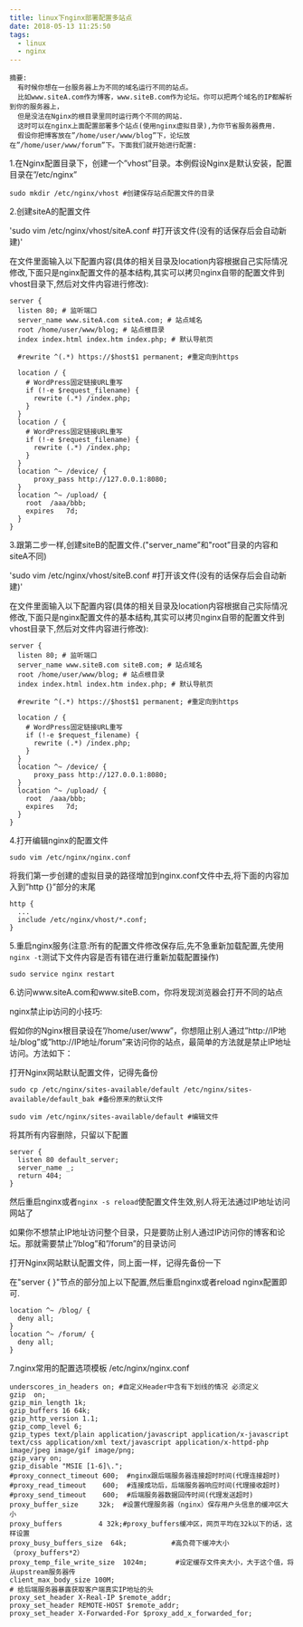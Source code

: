 ```yaml
---
title: linux下nginx部署配置多站点
date: 2018-05-13 11:25:50
tags:
  - linux
  - nginx
---
```


    摘要:
      有时候你想在一台服务器上为不同的域名运行不同的站点。
      比如www.siteA.com作为博客，www.siteB.com作为论坛。你可以把两个域名的IP都解析到你的服务器上，
      但是没法在Nginx的根目录里同时运行两个不同的网站.
      这时可以在nginx上面配置部署多个站点(使用nginx虚拟目录),为你节省服务器费用.
      假设你把博客放在”/home/user/www/blog”下，论坛放在”/home/user/www/forum”下。下面我们就开始进行配置:

1.在Nginx配置目录下，创建一个”vhost”目录。本例假设Nginx是默认安装，配置目录在”/etc/nginx”

`sudo mkdir /etc/nginx/vhost #创建保存站点配置文件的目录`

2.创建siteA的配置文件

'sudo vim /etc/nginx/vhost/siteA.conf #打开该文件(没有的话保存后会自动新建)'

在文件里面输入以下配置内容(具体的相关目录及location内容根据自己实际情况修改,下面只是nginx配置文件的基本结构,其实可以拷贝nginx自带的配置文件到vhost目录下,然后对文件内容进行修改):

    server {
      listen 80; # 监听端口
      server_name www.siteA.com siteA.com; # 站点域名
      root /home/user/www/blog; # 站点根目录
      index index.html index.htm index.php; # 默认导航页

      #rewrite ^(.*) https://$host$1 permanent; #重定向到https

      location / {
        # WordPress固定链接URL重写
        if (!-e $request_filename) {
          rewrite (.*) /index.php;
        }
      }
      location / {
        # WordPress固定链接URL重写
        if (!-e $request_filename) {
          rewrite (.*) /index.php;
        }
      }
      location ^~ /device/ {
    	  proxy_pass http://127.0.0.1:8080;
      }
      location ^~ /upload/ {  
        root  /aaa/bbb;
        expires   7d;
      }
    }

3.跟第二步一样,创建siteB的配置文件.("server_name”和"root”目录的内容和siteA不同)

'sudo vim /etc/nginx/vhost/siteB.conf #打开该文件(没有的话保存后会自动新建)'

在文件里面输入以下配置内容(具体的相关目录及location内容根据自己实际情况修改,下面只是nginx配置文件的基本结构,其实可以拷贝nginx自带的配置文件到vhost目录下,然后对文件内容进行修改):

    server {
      listen 80; # 监听端口
      server_name www.siteB.com siteB.com; # 站点域名
      root /home/user/www/blog; # 站点根目录
      index index.html index.htm index.php; # 默认导航页

      #rewrite ^(.*) https://$host$1 permanent; #重定向到https

      location / {
        # WordPress固定链接URL重写
        if (!-e $request_filename) {
          rewrite (.*) /index.php;
        }
      }
      location ^~ /device/ {
    	  proxy_pass http://127.0.0.1:8080;
      }
      location ^~ /upload/ {  
        root  /aaa/bbb;
        expires   7d;
      }
    }

4.打开编辑nginx的配置文件

`sudo vim /etc/nginx/nginx.conf`

将我们第一步创建的虚拟目录的路径增加到nginx.conf文件中去,将下面的内容加入到”http {}”部分的末尾

    http {
      ...
      include /etc/nginx/vhost/*.conf;
    }

5.重启nginx服务(注意:所有的配置文件修改保存后,先不急重新加载配置,先使用`nginx -t`测试下文件内容是否有错在进行重新加载配置操作)

`sudo service nginx restart`

6.访问www.siteA.com和www.siteB.com，你将发现浏览器会打开不同的站点

nginx禁止ip访问的小技巧:

假如你的Nginx根目录设在”/home/user/www”，你想阻止别人通过”http://IP地址/blog”或”http://IP地址/forum”来访问你的站点，最简单的方法就是禁止IP地址访问。方法如下：

打开Nginx网站默认配置文件，记得先备份

`sudo cp /etc/nginx/sites-available/default /etc/nginx/sites-available/default_bak #备份原来的默认文件`

`sudo vim /etc/nginx/sites-available/default #编辑文件`

将其所有内容删除，只留以下配置

    server {
      listen 80 default_server;
      server_name _;
      return 404;
    }

然后重启nginx或者`nginx -s reload`使配置文件生效,别人将无法通过IP地址访问网站了

如果你不想禁止IP地址访问整个目录，只是要防止别人通过IP访问你的博客和论坛。那就需要禁止”/blog”和”/forum”的目录访问

打开Nginx网站默认配置文件，同上面一样，记得先备份一下

在"server { }"节点的部分加上以下配置,然后重启nginx或者reload nginx配置即可.

    location ^~ /blog/ {
      deny all;
    }
    location ^~ /forum/ {
      deny all;
    }

7.nginx常用的配置选项模板
    /etc/nginx/nginx.conf

    underscores_in_headers on; #自定义Header中含有下划线的情况 必须定义
    gzip  on;
    gzip_min_length 1k;
    gzip_buffers 16 64k;
    gzip_http_version 1.1;
    gzip_comp_level 6;
    gzip_types text/plain application/javascript application/x-javascript text/css application/xml text/javascript application/x-httpd-php image/jpeg image/gif image/png;
    gzip_vary on;
    gzip_disable "MSIE [1-6]\.";
    #proxy_connect_timeout 600;  #nginx跟后端服务器连接超时时间(代理连接超时)
    #proxy_read_timeout    600;  #连接成功后，后端服务器响应时间(代理接收超时)
    #proxy_send_timeout    600;  #后端服务器数据回传时间(代理发送超时)
    proxy_buffer_size     32k;  #设置代理服务器（nginx）保存用户头信息的缓冲区大小
    proxy_buffers         4 32k;#proxy_buffers缓冲区，网页平均在32k以下的话，这样设置
    proxy_busy_buffers_size  64k;           #高负荷下缓冲大小（proxy_buffers*2）
    proxy_temp_file_write_size  1024m;       #设定缓存文件夹大小，大于这个值，将从upstream服务器传
    client_max_body_size 100M;
    # 给后端服务器暴露获取客户端真实IP地址的头
    proxy_set_header X-Real-IP $remote_addr;
    proxy_set_header REMOTE-HOST $remote_addr;
    proxy_set_header X-Forwarded-For $proxy_add_x_forwarded_for;

